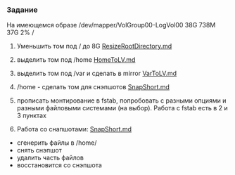 ### Задание

На имеющемся образе
/dev/mapper/VolGroup00-LogVol00 38G 738M 37G 2% /

1. Уменьшить том под / до 8G [ResizeRootDirectory.md](https://github.com/DenisDudyk/otus-lvm/blob/main/ResizeRootDirectory.md)
2. выделить том под /home [HomeToLV.md](https://github.com/DenisDudyk/otus-lvm/blob/main/HomeToLV.md)
3. выделить том под /var и сделать в mirror [VarToLV.md](https://github.com/DenisDudyk/otus-lvm/blob/main/VarToLV.md)
4. /home - сделать том для снэпшотов [SnapShort.md](https://github.com/DenisDudyk/otus-lvm/blob/main/SnapShort.md)
5. прописать монтирование в fstab, попробовать с разными опциями и разными файловыми системами (на выбор). Работа с fstab есть в 2 и 3 пунктах

6. Работа со снапшотами: [SnapShort.md](https://github.com/DenisDudyk/otus-lvm/blob/main/SnapShort.md)
  * сгенерить файлы в /home/
  * снять снэпшот
  * удалить часть файлов
  * восстановится со снэпшота




